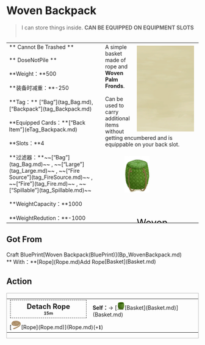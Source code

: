 # Woven Backpack  
> I can store things inside. <b>CAN BE EQUIPPED ON EQUIPMENT SLOTS</b><br><br>  
  
<table class="table table-bordered" data-toggle="table"  data-show-header="false"><thead style="display:none"><tr ><th  style="width:50%;text-align:left;vertical-align:top;"  >title</th><th  style="width:50%;text-align:left;vertical-align:top;"  ></th></tr></thead><tr ><td  style="width:50%;text-align:left;vertical-align:top;"  >** Cannot Be Trashed **<br><br>** DoseNotPile **<br><br>**Weight：**500<br><br>**装备时减重：**-250<br><br>**Tag：**	[“Bag”](tag_Bag.md), [“Backpack”](tag_Backpack.md)<br><br>**Equipped Cards：**[“Back Item”](eTag_Backpack.md)<br><br>**Slots：**4<br><br>**过滤器：**~~[“Bag”](tag_Bag.md)~~ , ~~[“Large”](tag_Large.md)~~ , ~~[“Fire Source”](tag_FireSource.md)~~ , ~~[“Fire”](tag_Fire.md)~~ , ~~[“Spillable”](tag_Spillable.md)~~<br><br>**WeightCapacity：**1000<br><br>**WeightRedution：**-1000</td><td  style="width:50%;text-align:left;vertical-align:top;"  ><div style="float:right; margin:5px"><div class="gamecard" style="width:150px; height:225px;"><a href="BackpackBasket.md" style="color:black"><img class="bg" decoding="async" src="Sprite/BG_SandFront.png" href="a.md" style="max-width:150px;max-height:225px;"><img decoding="async" src="Sprite/BasketBackpack.png" class="cardimageNoBack" style="transform: translate(-50%, 0%) scale(0.4398826979472141);"><span style="font-size: 25px;">Woven Backpack</span></a></div></div>A simple basket made of rope and <b>Woven Palm Fronds</b>.<br><br>Can be used to carry additional items without getting encumbered and is equippable on your back slot.</td></tr></tbody></table>  
  
## Got From  
<div style="display:inline-block"><div class="gamedatalist" style="text-align:left;min-width:200px;min-height:0px;"><div style="display:inline-block"><div style="display:inline-block;vertical-align:middle;">Craft BluePrint</div><div style="display:inline-block;vertical-align:middle;">[Woven Backpack(BluePrint)](Bp_WovenBackpack.md)</div></div></div><div class="gamedatalist" style="text-align:left;min-width:200px;min-height:0px;"><div style="display:inline-block"><div style="display:inline-block;vertical-align:middle;">** With：**[Rope](Rope.md)Add Rope</div><div style="display:inline-block;vertical-align:middle;">[Basket](Basket.md)</div></div></div></div>  
  
## Action  
<div  style="border:1px solid #BBB"><table><tr><td rowspan="2" style="width:200px;text-align:center;font-size:1.3em;font-weight:bold"><div style="padding:5px;border:1px dashed #333"><div>Detach Rope</div><div style="font-size:0.6em;"><font data-toggle="tooltip" data-placement="top" title="1TP">15m</font></div></div></td><td></td></tr><tr><td><b>Self：</b>→ [<div style="width:20px;display:inline-block;text-align:center"><img decoding="async" src="Sprite/Basket.png" href="a.md" style="max-width:20px;max-height:20px;"></div>[Basket](Basket.md)](Basket.md)</td></tr><tr><td colspan="2">[<div style="width:25px;display:inline-block;text-align:center"><img decoding="async" src="Sprite/Rope.png" href="a.md" style="max-width:25px;max-height:25px;"></div>[Rope](Rope.md)](Rope.md)(<span style="font-family:ui-monospace"><b>+1</b></span>)</td></tr></table></div>  
  
  


<script>document.title="Woven Backpack - Card Survival Wiki";</script>